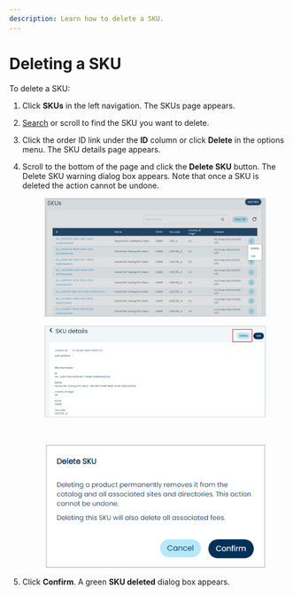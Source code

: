 ```yaml
---
description: Learn how to delete a SKU.
---
```


# Deleting a SKU

To delete a SKU:

1. Click **SKUs** in the left navigation. The SKUs page appears.
2. [Search](searching-for-skus.md) or scroll to find the SKU you want to delete.
3. Click the order ID link under the **ID** column or click **Delete** in the options menu. The SKU details page appears.
4.  Scroll to the bottom of the page and click the **Delete SKU** button. The Delete SKU warning dialog box appears. Note that once a SKU is deleted the action cannot be undone.

    <figure><img src="../../../../.gitbook/assets/1 deleting a SKU.png" alt=""><figcaption></figcaption></figure>

    <figure><img src="../../../../.gitbook/assets/2 deleting a SKU.png" alt=""><figcaption><p><br></p></figcaption></figure>

    <div align="left">

    <figure><img src="../../../../.gitbook/assets/3 deleting a SKU (1).png" alt=""><figcaption></figcaption></figure>

    </div>
5. Click **Confirm**. A green **SKU deleted** dialog box appears.
